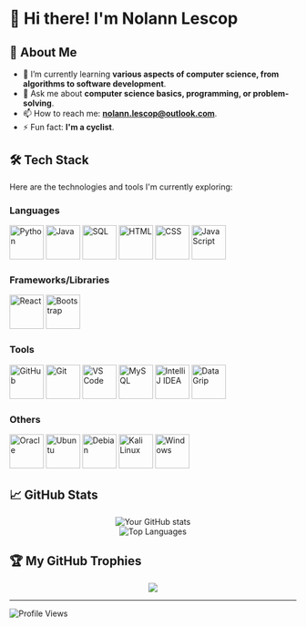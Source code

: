 # 👋 Hi there! I'm Nolann Lescop

## 🚀 About Me
- 🌱 I’m currently learning **various aspects of computer science, from algorithms to software development**.
- 💬 Ask me about **computer science basics, programming, or problem-solving**.
- 📫 How to reach me: **nolann.lescop@outlook.com**.
- ⚡ Fun fact: **I'm a cyclist**.

## 🛠️ Tech Stack
Here are the technologies and tools I'm currently exploring:

### **Languages**
<p align="left">
  <img src="https://cdn.jsdelivr.net/gh/devicons/devicon/icons/python/python-original.svg" alt="Python" width="60" height="60"/>
  <img src="https://cdn.jsdelivr.net/gh/devicons/devicon/icons/java/java-original.svg" alt="Java" width="60" height="60"/>
  <img src="https://img.icons8.com/ios-filled/100/000000/database.png" alt="SQL" width="60" height="60"/>
  <img src="https://cdn.jsdelivr.net/gh/devicons/devicon/icons/html5/html5-original.svg" alt="HTML" width="60" height="60"/>
  <img src="https://cdn.jsdelivr.net/gh/devicons/devicon/icons/css3/css3-original.svg" alt="CSS" width="60" height="60"/>
  <img src="https://cdn.jsdelivr.net/gh/devicons/devicon/icons/javascript/javascript-original.svg" alt="JavaScript" width="60" height="60"/>
</p>

### **Frameworks/Libraries**
<p align="left">
  <img src="https://cdn.jsdelivr.net/gh/devicons/devicon/icons/react/react-original.svg" alt="React" width="60" height="60"/>
  <img src="https://cdn.jsdelivr.net/gh/devicons/devicon/icons/bootstrap/bootstrap-original.svg" alt="Bootstrap" width="60" height="60"/>
</p>

### **Tools**
<p align="left">
  <img src="https://cdn.jsdelivr.net/gh/devicons/devicon/icons/github/github-original.svg" alt="GitHub" width="60" height="60"/>
  <img src="https://cdn.jsdelivr.net/gh/devicons/devicon/icons/git/git-original.svg" alt="Git" width="60" height="60"/>
  <img src="https://cdn.jsdelivr.net/gh/devicons/devicon/icons/vscode/vscode-original.svg" alt="VS Code" width="60" height="60"/>
  <img src="https://cdn.jsdelivr.net/gh/devicons/devicon/icons/mysql/mysql-original-wordmark.svg" alt="MySQL" width="60" height="60"/>
  <img src="https://cdn.jsdelivr.net/gh/devicons/devicon/icons/intellij/intellij-original.svg" alt="IntelliJ IDEA" width="60" height="60"/>
  <img src="https://cdn.jsdelivr.net/gh/devicons/devicon/icons/datagrip/datagrip-original.svg" alt="DataGrip" width="60" height="60"/>
</p>

### **Others**
<p align="left">
  <img src="https://cdn.jsdelivr.net/gh/devicons/devicon/icons/oracle/oracle-original.svg" alt="Oracle" width="60" height="60"/>
  <img src="https://cdn.jsdelivr.net/gh/devicons/devicon/icons/ubuntu/ubuntu-plain.svg" alt="Ubuntu" width="60" height="60"/>
  <img src="https://cdn.jsdelivr.net/gh/devicons/devicon/icons/debian/debian-original.svg" alt="Debian" width="60" height="60"/>
  <img src="https://cdn.jsdelivr.net/gh/devicons/devicon/icons/linux/linux-original.svg" alt="Kali Linux" width="60" height="60"/>
  <img src="https://cdn.jsdelivr.net/gh/devicons/devicon/icons/windows8/windows8-original.svg" alt="Windows" width="60" height="60"/>
</p>

## 📈 GitHub Stats
<div align="center">
  <img src="https://github-readme-stats.vercel.app/api?username=nolann-alt&show_icons=true&theme=radical" alt="Your GitHub stats" />
  <br>
  <img src="https://github-readme-stats.vercel.app/api/top-langs/?username=nolann-alt&layout=compact&theme=radical" alt="Top Languages" />
</div>

## 🏆 My GitHub Trophies
<div align="center">
  <img src="https://github-profile-trophy.vercel.app/?username=nolann-alt&theme=radical)](https://github.com/ryo-ma/github-profile-trophy" />
  <br>
</div>

---

![Profile Views](https://komarev.com/ghpvc/?username=nolann-alt&color=blue&style=flat-square)

